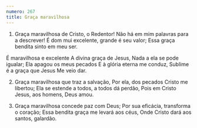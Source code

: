 ```yaml
---
numero: 267
title: Graça maravilhosa
---
```

1. Graça maravilhosa de Cristo, o Redentor!
Não há em mim palavras para a descrever!
É dom mui excelente, grande é seu valor;
Essa graça bendita sinto em meu ser.

É maravilhosa e excelente
A divina graça de Jesus,
Nada a ela se pode igualar;
Ela apagou os meus pecados
E à glória eterna me conduz,
Sublime é a graça que Jesus
Me veio dar.

2. Graça maravilhosa que traz a salvação,
Por ela, dos pecados Cristo me libertou;
Ela se estende a todos, a todos dá perdão,
Pois em Cristo Jesus, aos homens, Deus amou.

3. Graça maravilhosa concede paz com Deus;
Por sua eficácia, transforma o coração;
Essa bendita graça me levará aos céus,
Onde Cristo dará aos santos, galardão.
